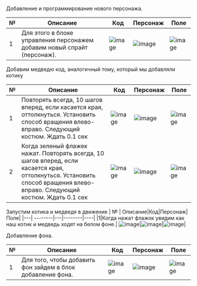 Добавление и программирование нового персонажа.

| № | Описание|Код|Персонаж|Поле|
|---| --------|---|--------|----|
|1|Для этого в блоке управления персонажем добавим новый спрайт (персонаж).|![image](https://user-images.githubusercontent.com/90557670/134551211-e1e08052-e30d-4f6d-a0da-7902d78eb4e0.png)|![image](https://user-images.githubusercontent.com/90557670/134551366-33c54b5e-8a53-4098-85a7-095af2294d0e.png)|![image](https://user-images.githubusercontent.com/90557670/134553704-2f1c2dda-06cc-4a4c-aea4-efe7e022c500.png)|


Добавим медведю код, аналогичный тому, который мы добавляли котику

| № | Описание|Код|Персонаж|Поле|
|---| --------|---|--------|----|
| 1 |Повторять всегда, 10 шагов вперед, если касается края, оттолкнуться. Установить способ вращения влево-вправо. Следующий костюм. Ждать 0.1 сек|![image](https://user-images.githubusercontent.com/90557670/134382396-b89f1c3a-1c27-4bac-b7fd-4cbdf4084e8a.png)|![image](https://user-images.githubusercontent.com/90557670/134228574-c7d4e56c-ea20-42c4-9a2b-27ee14aff2d3.png)|![image](https://user-images.githubusercontent.com/90557670/134380019-cebc06a3-8674-4ee0-a884-6cad663a28c2.png)
| 2 | Когда зеленый флажек нажат. Повторять всегда, 10 шагов вперед, если касается края, оттолкнуться. Установить способ вращения влево-вправо. Следующий костюм. Ждать 0.1 сек|![image](https://user-images.githubusercontent.com/90557670/134382690-6719760f-1cbf-4073-82e2-58a9c81c9d18.png)|![image](https://user-images.githubusercontent.com/90557670/134383840-48d98227-11f8-4723-87ac-e1cfe3cd8ff8.png)|![image](https://user-images.githubusercontent.com/90557670/134384046-6e54f360-7398-4226-9e1c-dd4a05b09b57.png)|

Запустим котика и медведя в движение
| № | Описание|Код|Персонаж|Поле|
|---| --------|---|--------|----|
|1|Когда нажат флажок увидим как наш котик и медведь ходят на белом фоне.| ![image](https://user-images.githubusercontent.com/90557670/134551737-0c8e0131-0b1f-443c-bc8c-eaad8c2e53a1.png)|![image](https://user-images.githubusercontent.com/90557670/134553432-2f960cde-f2af-4ff5-9bb0-2709b2aee734.png)|![image](https://user-images.githubusercontent.com/90557670/134552898-010e70dc-3f63-4d74-8faf-787168521401.png)|

Добавление фона.

| № | Описание|Код|Персонаж|Поле|
|---| --------|---|--------|----|
|1|Для того, чтобы добавить фон зайдем в блок добавление фона.|![image](https://user-images.githubusercontent.com/90557670/134554439-331d65da-ff53-4da7-ae82-e28789244dfe.png)|![image](https://user-images.githubusercontent.com/90557670/134554681-16afed1b-42b7-448b-8855-2cb031994800.png)|![image](https://user-images.githubusercontent.com/90557670/134555338-a0fa19a0-0e99-443d-8cbf-7ef2865aa33b.png)|
